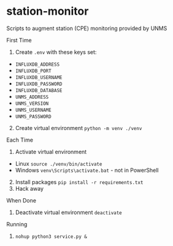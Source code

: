 # station-monitor
Scripts to augment station (CPE) monitoring provided by UNMS

First Time
1. Create `.env` with these keys set:
  - `INFLUXDB_ADDRESS`
  - `INFLUXDB_PORT`
  - `INFLUXDB_USERNAME`
  - `INFLUXDB_PASSWORD`
  - `INFLUXDB_DATABASE`
  - `UNMS_ADDRESS`
  - `UNMS_VERSION`
  - `UNMS_USERNAME`
  - `UNMS_PASSWORD`
2. Create virtual environment `python -m venv ./venv`

Each Time
1. Activate virtual environment
  - Linux `source ./venv/bin/activate`
  - Windows `venv\Scripts\activate.bat` - not in PowerShell
2. Install packages `pip install -r requirements.txt`
3. Hack away

When Done
1. Deactivate virtual environment `deactivate`

Running
1. `nohup python3 service.py &`

